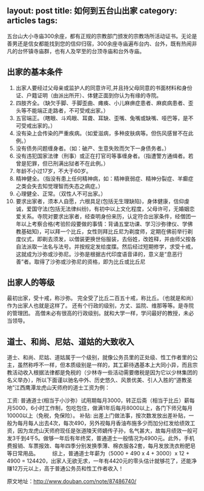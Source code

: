 layout: post
title: 如何到五台山出家
category: articles
tags:
---

五台山大小寺庙300余座，都有正规的宗教部门颁发的宗教场所活动证书。无论是善男还是信女都能找到您的信仰归宿，300余座寺庙遍布台内、台外，既有热闹非凡的台怀镇寺庙群，也有人及罕至的台顶寺庙和台外寺庙。

出家的基本条件
-----
1. 出家人要经过父母亲或监护人的同意许可,并且持父母同意的书面材料和身份证、户籍证明（由派出所开）、体健正面到你认为有缘的寺院。
2. 四肢齐全。（缺欠手脚、手脚歪曲、瘫痪、小儿麻痹症患者、麻疯病患者、歪头等不能端正走路者，不可受戒出家。）
3. 五官端正。（瞎眼、斗鸡眼、耳聋、耳缺、歪嘴、兔嘴或缺嘴、哑巴等，是不可受戒出家的。）
4. 没有染上会传染的严重疾病。（如爱滋病，多种皮肤病等。但伤风感冒不在此例。）
5. 没有债务问题缠身者。（如：破产、生意失败而欠下一身债务者。）
6. 没有违犯国家法律（刑事）或正在打官司等事缠身者。（指遭警方通缉者。若曾是犯罪，但已刑满出狱者不在此例。）
7. 年龄不小过17岁，不大于60岁。
8. 精神健全。（指没有患上任何精神病，如：精神衰弱症、精神分裂症、羊癫症之类会失去知觉理智而失态之病症。）
9. 心理健全、正常。（双性人不可出家。）
10. 要求出家者，须本人自愿，六根具足(包括无生理缺陷)，身体健康，信仰虔诚，爱国守法(包括无法律纠纷)，有初中以上文化程度，父母许可，无婚姻恋爱关系。寺院对要求出家者，经查明身份来历，认定符合出家条件，经僧团一年以上考察合格(考验阶段要做的事情：背诵五堂功课、学习沙弥律仪、学佛教基础知)，可以拜一个比丘，女性则拜比丘尼为剃度师，定期在佛前举行剃度仪式，即剃去须发，以僧装更换世俗服装，去俗姓，改姓释，并由师父按各自法派取一法名与法号。并按规定发给度牒。然后经过短期修学，求受十戒，这就成为沙弥或沙弥尼。沙弥是根据古代印度语音译的，意义是“息恶行善”者。取得了沙弥或沙弥尼的资格，即为比丘或比丘尼

出家人的等级
-----
最初出家，受十戒，称沙弥。
完全受了比丘二百五十戒，称比丘。（也就是和尚）
作为出家人也就是这样了。
还有个行政的级别，方丈、监院、维那等等。是寺院的管理团。
高僧未必有很高的行政级别。就和大学一样，学问最好的教授，未必当领导。

道士、和尚、尼姑、道姑的大致收入
-----
道士、和尚、尼姑、道姑属于一个级别，就像公务员里的正处级、性工作者里的公主，虽然称呼不一样，但本质级别是一样的，其工薪待遇基本上大同小异，而且宗教活动收入根据法律都是免税的（少林寺一些活动需要缴税是因为它以少林集团的名义举办），所以下面谨以驰名中外、历史悠久、风景优美、引人入胜的“道教圣地”江西鹰潭龙虎山天师府的道士工资为例：

工资: 普通道士(相当于小沙弥）试用期每月3000，转正后斋（相当于比丘）薪每月5000，6小时工作制，包吃包住，做满1年后每月8000以上，各门下师兄每月10000以上（免税，免保险）。
补贴: 出差上门做法事，按次数发放出差补贴，一般为每月每人出去4次，每次490，另外视每月香油布施多少而加分红发给绩效工资，因为龙虎山天师府现任是张道陵天师嫡传子孙，名气甚大，故每月绩效一般可发3千到4千5。做够一年后有年终奖，普通道士一般情况为4900元。此外，手机费报销、车票报效、每年四季分别发换季薄、棉衣服各2套，每月发放洗衣粉肥皂等日常用品。
　　
综上，普通道士年薪为（5000 + 490 x 4 + 3000）x 12 + 4900 = 124420，出家人无欲无求，一年有4420元的零头估计就够花了，还能净赚12万元以上，高于普通公务员和性工作者收入！

原文地址：http://www.douban.com/note/87486740/
